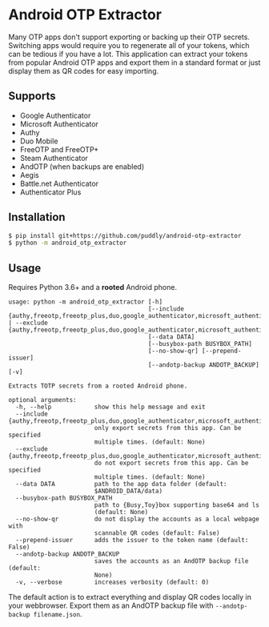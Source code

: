 # Android OTP Extractor

Many OTP apps don't support exporting or backing up their OTP secrets. Switching apps would require you to regenerate all of your tokens, which can be tedious if you have a lot. This application can extract your tokens from popular Android OTP apps and export them in a standard format or just display them as QR codes for easy importing.

## Supports

 - Google Authenticator
 - Microsoft Authenticator
 - Authy
 - Duo Mobile
 - FreeOTP and FreeOTP+
 - Steam Authenticator
 - AndOTP (when backups are enabled)
 - Aegis
 - Battle.net Authenticator
 - Authenticator Plus

## Installation

```bash
$ pip install git+https://github.com/puddly/android-otp-extractor
$ python -m android_otp_extractor
```

## Usage

Requires Python 3.6+ and a **rooted** Android phone.

```
usage: python -m android_otp_extractor [-h]
                                       [--include {authy,freeotp,freeotp_plus,duo,google_authenticator,microsoft_authenticator,andotp,steam_authenticator,battlenet_authenticator,aegis,authenticator_plus} | --exclude {authy,freeotp,freeotp_plus,duo,google_authenticator,microsoft_authenticator,andotp,steam_authenticator,battlenet_authenticator,aegis,authenticator_plus}]
                                       [--data DATA]
                                       [--busybox-path BUSYBOX_PATH]
                                       [--no-show-qr] [--prepend-issuer]
                                       [--andotp-backup ANDOTP_BACKUP] [-v]

Extracts TOTP secrets from a rooted Android phone.

optional arguments:
  -h, --help            show this help message and exit
  --include {authy,freeotp,freeotp_plus,duo,google_authenticator,microsoft_authenticator,andotp,steam_authenticator,battlenet_authenticator,aegis,authenticator_plus}
                        only export secrets from this app. Can be specified
                        multiple times. (default: None)
  --exclude {authy,freeotp,freeotp_plus,duo,google_authenticator,microsoft_authenticator,andotp,steam_authenticator,battlenet_authenticator,aegis,authenticator_plus}
                        do not export secrets from this app. Can be specified
                        multiple times. (default: None)
  --data DATA           path to the app data folder (default:
                        $ANDROID_DATA/data)
  --busybox-path BUSYBOX_PATH
                        path to {Busy,Toy}box supporting base64 and ls
                        (default: None)
  --no-show-qr          do not display the accounts as a local webpage with
                        scannable QR codes (default: False)
  --prepend-issuer      adds the issuer to the token name (default: False)
  --andotp-backup ANDOTP_BACKUP
                        saves the accounts as an AndOTP backup file (default:
                        None)
  -v, --verbose         increases verbosity (default: 0)
```

The default action is to extract everything and display QR codes locally in your webbrowser. Export them as an AndOTP backup file with `--andotp-backup filename.json`.

